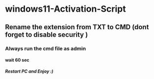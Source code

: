 # windows11-Activation-Script


## Rename the extension from TXT to  CMD    (dont forget to disable security  ) 

### Always run the cmd file as admin 

#### wait 60 sec  

##### Restart PC and Enjoy :)
